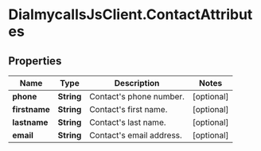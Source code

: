 # DialmycallsJsClient.ContactAttributes

## Properties
Name | Type | Description | Notes
------------ | ------------- | ------------- | -------------
**phone** | **String** | Contact&#39;s phone number. | [optional] 
**firstname** | **String** | Contact&#39;s first name. | [optional] 
**lastname** | **String** | Contact&#39;s last name. | [optional] 
**email** | **String** | Contact&#39;s email address. | [optional] 


